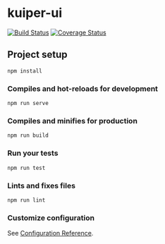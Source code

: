 # kuiper-ui
[![Build Status](https://travis-ci.org/xbzhs/kuiper-ui.svg?branch=master)](https://travis-ci.org/xbzhs/kuiper-ui)
[![Coverage Status](https://coveralls.io/repos/github/xbzhs/kuiper-ui/badge.svg?branch=master)](https://coveralls.io/github/xbzhs/kuiper-ui?branch=master)
## Project setup
```
npm install
```

### Compiles and hot-reloads for development
```
npm run serve
```

### Compiles and minifies for production
```
npm run build
```

### Run your tests
```
npm run test
```

### Lints and fixes files
```
npm run lint
```

### Customize configuration
See [Configuration Reference](https://cli.vuejs.org/config/).

